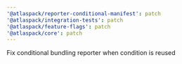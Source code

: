 ```yaml
---
'@atlaspack/reporter-conditional-manifest': patch
'@atlaspack/integration-tests': patch
'@atlaspack/feature-flags': patch
'@atlaspack/core': patch
---
```


Fix conditional bundling reporter when condition is reused
